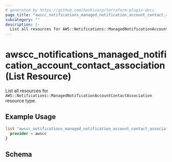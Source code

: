 ```yaml
---
# generated by https://github.com/hashicorp/terraform-plugin-docs
page_title: "awscc_notifications_managed_notification_account_contact_association List Resource - terraform-provider-awscc"
subcategory: ""
description: |-
  List all resources for AWS::Notifications::ManagedNotificationAccountContactAssociation resource type.
---
```


# awscc_notifications_managed_notification_account_contact_association (List Resource)

List all resources for `AWS::Notifications::ManagedNotificationAccountContactAssociation` resource type.

## Example Usage

```terraform
list "awscc_notifications_managed_notification_account_contact_association" "example" {
  provider = awscc
}
```

<!-- schema generated by tfplugindocs -->
## Schema
